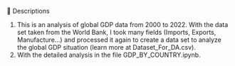 	Descriptions 
1.	This is an analysis of global GDP data from 2000 to 2022. With the data set taken from the World Bank, I took many fields (Imports, Exports, Manufacture...) and processed it again to create a data set to analyze the global GDP situation (learn more at Dataset_For_DA.csv).
2.	With the detailed analysis in the file GDP_BY_COUNTRY.ipynb.
